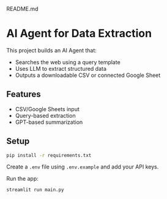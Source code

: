  README.md
# AI Agent for Data Extraction

This project builds an AI Agent that:
- Searches the web using a query template
- Uses LLM to extract structured data
- Outputs a downloadable CSV or connected Google Sheet

## Features
- CSV/Google Sheets input
- Query-based extraction
- GPT-based summarization

## Setup
```bash
pip install -r requirements.txt
```
Create a `.env` file using `.env.example` and add your API keys.

Run the app:
```bash
streamlit run main.py
```
